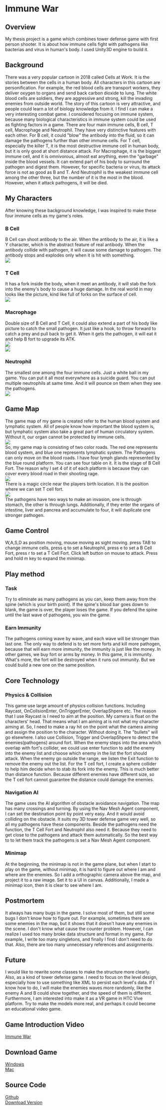 # Immune War
## Overview
My thesis project is a game which combines tower defense game with first person shooter. It is about how immune cells fight with pathogens like bacterias and virus in human's body. I used Unity3D engine to build it. 
## Background
There was a very popular cartoon in 2018 called Cells at Work. It is the stories between the cells in a human body. All characters in this cartoon are personification. For example, the red blood cells are transport workers, they deliver oxygen to organs and send back carbon dioxide to lung. The white blood cells are soldiers, they are aggressive and strong, kill the invading enemies from outside world. The story of this cartoon is very attractive, and people could learn a lot of biology knowledge from it. I find I can make a very interesting combat game.
I considered focusing on immune system, because many biological characteristics in immune system could be used as fighting factors in a game. There are four main immune cells, B cell, T cell, Macrophage and Neutrophil. They have very distinctive features with each other. For B cell, it could "blow" the antibody into the fluid, so it can damage the pathogens further than other immune cells. For T cell, especially the killer T, it is the most destructive immune cell in human body, but it is only good at short distance attack. For Macrophage, it is the biggest immune cell, and it is omnivorous, almost eat anything, even the "garbage" inside the blood vessels. It can extend part of his body to surround the pathogen and digest them. However, for specific bacteria or virus, its attack force is not as good as B and T. And Neutrophil is the weakest immune cell among the other three, but the number of it is the most in the blood. However, when it attack pathogens, it will be died.
## My Characters
After knowing these background knowledge, I was inspired to make these four immune cells as my game's roles. 
### B Cell
B Cell can shoot antibody to the air. When the antibody to the air, it is like a Y character, which is the abstract feature of real antibody. When the antibody collide with pathogen, it will cause some damage to pathogen. The antibody stops and explodes only when it is hit with something.  
![](Images/BCell.png)    
### T Cell
It has a fork inside the body, when it meet an antibody, it will stab the fork into the enemy's body to cause a huge damage. In the real world in may looks like the picture, kind like full of forks on the surface of cell.  
![](Images/TCell.png)  
### Macrophage
Double size of B Cell and T Cell, it could also extend a part of his body like picture to catch the small pathogen. It just like a hook, to throw forward to catch a prey and pull back to get it. When it gets the pathogen, it will eat it and help B fort to upgrade its ATK.  
![](Images/MCell.png)  
![](Images/MCellAttack.png)  
### Neutrophil
The smallest one among the four immune cells. Just a white ball in my game. You can put it all most everywhere as a suicide guard. You can put multiple neutrophils at same time. And it will pounce on them when they see the pathogens.  
![](Images/NCell.png)  
## Game Map
The game map of my game is created refer to the human blood system and lymphatic system. All of people know how important the blood system is, but lymphatic system also take a great part of human circulatory system. Without it, our organ cannot be protected by immune cells.  
![](Images/GameMap.png)  
So, my game map is consisting of two color roads. The red one represents blood system, and blue one represents lymphatic system. The Pathogens can only move on the blood roads.
I have four lymph glands represented by the blue round platform. You can see four table on it. It is the stage of B Cell Fort. The reason why I set 4 of it of each platform is because they can cover every blood road in their shooting rage.  
![](Images/LymphaGland.png)  
There is a magic circle near the players birth location. It is the position where we can set T cell fort.  
![](Images/T.png)  
The pathogens have two ways to make an invasion, one is through stomach, the other is through lungs. Additionally, if they enter the organs of intestine, liver and pancrea and accumulate to four, it will duplicate one stronger pathogen. 
 
## Game Control
W,A,S,D as position moving, mouse moving as sight moving. press TAB to change immune cells, press q to set a Neutrophil, press e to set a B Cell Fort, press r to set a T Cell Fort. Click left button on mouse to attack. Press and hold m key to expand the minimap.  
## Play method
### Task
Try to eliminate as many pathogens as you can, keep them away from the spine (which is your birth point). If the spine's blood bar goes down to blank, the game is over, the player loses the game. If you defend the spine until the last wave of pathogens, you win the game. 
### Earn Immunity
The pathogens coming wave by wave, and each wave will be stronger than last one. The only way to defend is to set more forts and kill more pathogen, because that will earn more immunity, the immunity is just like the money. In other games, we buy fort or arms by money. In this game, it is immunity. What's more, the fort will be destroyed when it runs out immunity. But we could build a new one on the same position.
## Core Technology
### Physics & Collision
This game use large amount of physics collision functions. Including Raycast, OnCollsionEnter, OnTriggerEnter, OverlapShpere etc. The reason that I use Raycast is I need to aim at the position. My camera is float on the characters' head. That means what I am aiming at is not what my character aiming at. So, I need to make a ray hit on the point what the camera aiming and assign the position to the character. Without doing it. The "bullets" will go elsewhere. 
I also use Collision, Trigger and OverlapShpere to detect the enemies(pathogens) around fort. When the enemy steps into the area which overlap with fort's collider, we could use enter function to add the enemy into the enemy list and choose which enemy in the list the fort should attack. When the enemy go outside the range, we listen the Exit function to remove the enemy out the list. 
For the T cell fort, I create a sphere collider to help him decide when to stab its fork into the enemy. This is much better than distance function. Because different enemies have different size, so the T cell fort cannot guarantee the distance could damage the enemies.
### Navigation AI
The game uses the AI algorithm of obstacle avoidance navigation. The map has many crossings and turning. By using the Nav Mesh Agent component, I can set the destination point by point very easy. And it would avoid colliding on the obstacle. It suits my 3D tower defense game very well, so all my pathogens have these components.
Beside the pathogens need the function, the T Cell Fort and Neutrophil also need it. Because they need to get close to the pathogens and attack them automatically. So the best way to to let them track the pathogens is set a Nav Mesh Agent component.
### Minimap
At the beginning, the minimap is not in the game plane, but when I start to play on the game, without minimap, it is hard to figure out where I am and where are the enemies. So I add a orthographic camera above the map, and project it to a raw image. Set it to a UI in canvas. Additionally, I made a minimap icon, then it is clear to see where I am.
## Postmortem
It always has many bugs in the game. I solve most of them, but still some bugs I don't know how to figure out. For example, sometimes there are some enemies in the map, but it shows that it doesn't have any enemies in the scene. I don't know what cause the counter problem. However, I can realize I used too many broke data structure and format in my game. For example, I write too many singletons, and finally I find I don't need to do that. Also, there are too many unnecessary references and assignments. 
## Future
I would like to rewrite some classes to make the structure more clearly. Also, as a kind of tower defense game. I need to focus on the level design, especially how to use something like XML to persist each level's data. If I know how to do, I will make the enemies waves more randomly, like the enemy A and B could show together, and the speed of them is different. 
Furthermore, I am interested into make it as a VR game in HTC Vive platform. Try to make the models more real, and perhaps it could become an educational video game.
## Game Introduction Video
[Immune War](https://youtu.be/9Z0lEwg9t2M)  
## Download Game
[Windows](https://drive.google.com/file/d/1VSKzr1G5vJoW8P_OUVzR6iq0NiUxSjlo/view?usp=sharing)  
[Mac](https://drive.google.com/file/d/1c5eiXeie0CsyC8gD1SXZUGWORgaWF3y9/view?usp=sharing)  
## Source Code
[Github](https://github.com/andydenost/Immune_War/tree/master/Thesis_Project)  
[Download Version](https://drive.google.com/file/d/1ZHIDeufLc3x-0VVuQSuILFnilV9QNT0i/view?usp=sharing)
